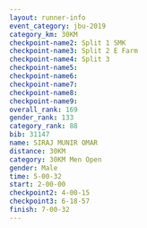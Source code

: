 ```yaml
---
layout: runner-info 
event_category: jbu-2019 
category_km: 30KM 
checkpoint-name2: Split 1 SMK 
checkpoint-name3: Split 2 E Farm 
checkpoint-name4: Split 3 
checkpoint-name5: 
checkpoint-name6: 
checkpoint-name7: 
checkpoint-name8: 
checkpoint-name9: 
overall_rank: 169
gender_rank: 133
category_rank: 88
bib: 31147
name: SIRAJ MUNIR OMAR
distance: 30KM
category: 30KM Men Open
gender: Male
time: 5-00-32
start: 2-00-00
checkpoint2: 4-00-15
checkpoint3: 6-18-57
finish: 7-00-32
---
```

